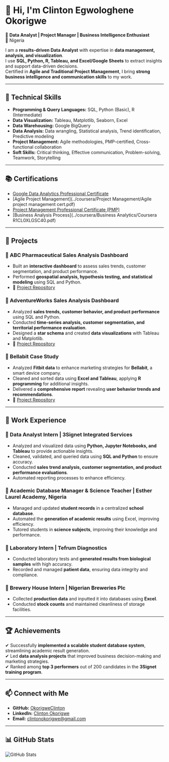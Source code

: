 # 👋 Hi, I'm Clinton Egwologhene Okorigwe  

🎯 **Data Analyst | Project Manager | Business Intelligence Enthusiast**  
📍 Nigeria  

I am a **results-driven Data Analyst** with expertise in **data management, analysis, and visualization**.  
I use **SQL, Python, R, Tableau, and Excel/Google Sheets** to extract insights and support data-driven decisions.  
Certified in **Agile and Traditional Project Management**, I bring **strong business intelligence and communication skills** to my work.  

---

## 🔹 Technical Skills  
- **Programming & Query Languages:** SQL, Python (Basic), R (Intermediate)  
- **Data Visualization:** Tableau, Matplotlib, Seaborn, Excel  
- **Data Warehousing:** Google BigQuery  
- **Data Analysis:** Data wrangling, Statistical analysis, Trend identification, Predictive modeling  
- **Project Management:** Agile methodologies, PMP-certified, Cross-functional collaboration  
- **Soft Skills:** Critical thinking, Effective communication, Problem-solving, Teamwork, Storytelling  

---

## 📚 Certifications  
- [Google Data Analytics Professional Certificate](http://www.coursera.org/verify/professional-cert/KRV5RULRW67K)  
- [Agile Project Management](../coursera/Project Management/Agile project management cert.pdf)  
- [Project Management Professional Certificate (PMP)](verify.iipsmonline.com)  
- [Business Analysis Process](../coursera/Business Analytics/Coursera R1CL0XLGSC40.pdf)  

---

## 📂 Projects  
### **🔹 ABC Pharmaceutical Sales Analysis Dashboard**  
- Built an **interactive dashboard** to assess sales trends, customer segmentation, and product performance.  
- Performed **geospatial analysis, hypothesis testing, and statistical modeling** using SQL and Python.  
- 📌 [Project Repository]([https://github.com/OkorigweClinton/ABC-Pharmaceutical-Sales-Analysis](https://github.com/OkorigweClinton/3signet))  

### **🔹 AdventureWorks Sales Analysis Dashboard**  
- Analyzed **sales trends, customer behavior, and product performance** using SQL and Python.  
- Conducted **time-series analysis, customer segmentation, and territorial performance evaluation**.  
- Designed a **star schema** and created **data visualizations** with Tableau and Matplotlib.  
- 📌 [Project Repository]([https://github.com/OkorigweClinton/AdventureWorks-Sales-Analysis](https://github.com/OkorigweClinton/3signet))  

### **🔹 Bellabit Case Study**  
- Analyzed **Fitbit data** to enhance marketing strategies for **Bellabit**, a smart device company.  
- Cleaned and sorted data using **Excel and Tableau**, applying **R programming** for additional insights.  
- Delivered a **comprehensive report** revealing **user behavior trends and recommendations**.  
- 📌 [Project Repository](https://github.com/OkorigweClinton/Bellabit-Case-Study)  

---

## 💼 Work Experience  
### **📌 Data Analyst Intern** | 3Signet Integrated Services  
- Analyzed and visualized data using **Python, Jupyter Notebooks, and Tableau** to provide actionable insights.  
- Cleaned, validated, and queried data using **SQL and Python** to ensure accuracy.  
- Conducted **sales trend analysis, customer segmentation, and product performance evaluations**.  
- Automated reporting processes to enhance efficiency.  

### **📌 Academic Database Manager & Science Teacher** | Esther Laurel Academy, Nigeria  
- Managed and updated **student records** in a centralized **school database**.  
- Automated the **generation of academic results** using Excel, improving efficiency.  
- Tutored students in **science subjects**, improving their knowledge and performance.  

### **📌 Laboratory Intern** | Tefrum Diagnostics  
- Conducted laboratory tests and **generated results from biological samples** with high accuracy.  
- Recorded and managed **patient data**, ensuring data integrity and compliance.  

### **📌 Brewery House Intern** | Nigerian Breweries Plc  
- Collected **production data** and inputted it into databases using **Excel**.  
- Conducted **stock counts** and maintained cleanliness of storage facilities.  

---

## 🏆 Achievements  
✔ Successfully **implemented a scalable student database system**, streamlining academic result generation.  
✔ Led **data analysis projects** that improved business decision-making and marketing strategies.  
✔ Ranked among **top 3 performers** out of 200 candidates in the **3Signet training program**.  

---

## 📫 Connect with Me  
- **GitHub:** [OkorigweClinton](https://github.com/OkorigweClinton)  
- **LinkedIn:** [Clinton Okorigwe](http://www.linkedin.com/in/clinton-egwologhene-okorigwe)  
- **Email:** [clintonokorigwe@gmail.com](mailto:clintonokorigwe@gmail.com)  

---

## 📊 GitHub Stats  
![GitHub Stats](https://github-readme-stats.vercel.app/api?username=OkorigweClinton&show_icons=true&theme=radical)  
